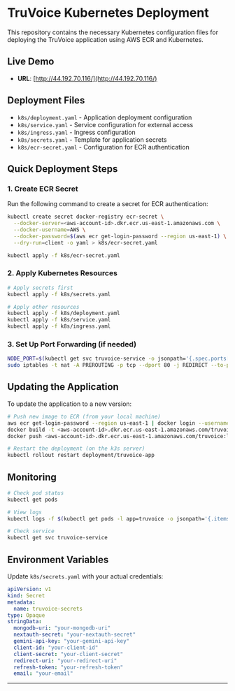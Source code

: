 # TruVoice Kubernetes Deployment

This repository contains the necessary Kubernetes configuration files for deploying the TruVoice application using AWS ECR and Kubernetes.

## Live Demo

- **URL**: [http://44.192.70.116/](http://44.192.70.116/)

## Deployment Files

- `k8s/deployment.yaml` - Application deployment configuration
- `k8s/service.yaml` - Service configuration for external access
- `k8s/ingress.yaml` - Ingress configuration
- `k8s/secrets.yaml` - Template for application secrets
- `k8s/ecr-secret.yaml` - Configuration for ECR authentication

## Quick Deployment Steps

### 1. Create ECR Secret

Run the following command to create a secret for ECR authentication:

```bash
kubectl create secret docker-registry ecr-secret \
  --docker-server=<aws-account-id>.dkr.ecr.us-east-1.amazonaws.com \
  --docker-username=AWS \
  --docker-password=$(aws ecr get-login-password --region us-east-1) \
  --dry-run=client -o yaml > k8s/ecr-secret.yaml

kubectl apply -f k8s/ecr-secret.yaml
```

### 2. Apply Kubernetes Resources

```bash
# Apply secrets first
kubectl apply -f k8s/secrets.yaml

# Apply other resources
kubectl apply -f k8s/deployment.yaml
kubectl apply -f k8s/service.yaml
kubectl apply -f k8s/ingress.yaml
```

### 3. Set Up Port Forwarding (if needed)

```bash
NODE_PORT=$(kubectl get svc truvoice-service -o jsonpath='{.spec.ports[0].nodePort}')
sudo iptables -t nat -A PREROUTING -p tcp --dport 80 -j REDIRECT --to-port $NODE_PORT
```

## Updating the Application

To update the application to a new version:

```bash
# Push new image to ECR (from your local machine)
aws ecr get-login-password --region us-east-1 | docker login --username AWS --password-stdin <aws-account-id>.dkr.ecr.us-east-1.amazonaws.com
docker build -t <aws-account-id>.dkr.ecr.us-east-1.amazonaws.com/truvoice:latest .
docker push <aws-account-id>.dkr.ecr.us-east-1.amazonaws.com/truvoice:latest

# Restart the deployment (on the k3s server)
kubectl rollout restart deployment/truvoice-app
```

## Monitoring

```bash
# Check pod status
kubectl get pods

# View logs
kubectl logs -f $(kubectl get pods -l app=truvoice -o jsonpath='{.items[0].metadata.name}')

# Check service
kubectl get svc truvoice-service
```

## Environment Variables

Update `k8s/secrets.yaml` with your actual credentials:

```yaml
apiVersion: v1
kind: Secret
metadata:
  name: truvoice-secrets
type: Opaque
stringData:
  mongodb-uri: "your-mongodb-uri"
  nextauth-secret: "your-nextauth-secret"
  gemini-api-key: "your-gemini-api-key"
  client-id: "your-client-id"
  client-secret: "your-client-secret"
  redirect-uri: "your-redirect-uri"
  refresh-token: "your-refresh-token"
  email: "your-email"
```
---

